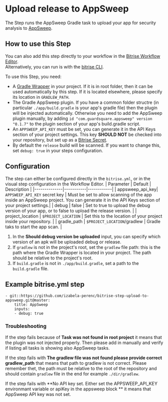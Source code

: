 # Upload release to AppSweep

The Step runs the AppSweep Gradle task to upload your app for security analysis to [AppSweep](https://appsweep.guardsquare.com). 

## How to use this Step

You can also add this step directly to your workflow in the [Bitrise Workflow Editor](https://devcenter.bitrise.io/steps-and-workflows/steps-and-workflows-index/).  
Alternatively, you can run is with the [bitrise CLI](https://github.com/bitrise-io/bitrise).

To use this Step, you need:

* A [Gradle Wrapper](https://docs.gradle.org/current/userguide/gradle_wrapper.html) in your project. If it is in root folder, then it can be used automatically by this step. If it is located elsewhere, please specify its location in `GRADLEW_PATH`.
* The Gradle AppSweep plugin. If you have a common folder structre (in particular `./app/build.gradle` is your app's gradle file) then the plugin will be injected automatically. Otherwise you need to add the AppSweep plugin manually, by adding `id "com.guardsquare.appsweep" version "0.1.7"` to the plugin section of your app's build.gradle script.
* An `APPSWEEP_API_KEY` must be set, you can generate it in the API Keys section of your project settings. This key **SHOULD NOT** be checked into your repository, but set up as a [Bitrise Secret](https://devcenter.bitrise.io/en/builds/secrets.html).
* By default the `release` build will be scanned. If you want to change this, set `debug: true` in your steps configuration.


## Configuration

The step can either be configured directly in the `bitrise.yml`, or in the visual step configuration in the Workflow Editor.
| Parameter         | Default     | Description |
|--------------|-----------|------------|
| appsweep_api_key| `APPSWEEP_API_KEY` secret key | Must be set to allow scanning of the app inside an AppSweep project. You can generate it in the API Keys section of your project settings.| 
| debug | false | Set to true to upload the debug version of your app, or to false to upload the release version. |
| project_location | `$PROJECT_LOCATION` | Set this to the location of your project inside your repository. |
| gradle_path | `$PROJECT_LOCATION`/gradlew | Gradle taks to start the app scan. |

1. In the **Should debug version be uploaded** input, you can specify which version of an apk will be uploaded debug or release.
1. If `gradlew` is not in the project's root, set the `gradlew` file path: this is the path where the Gradle Wrapper is located in your project. The path should be relative to the project's root. 
1. If `build.gradle` is not in `./app/build.gradle`, set a path to the `build.gradle` file.


## Example bitrise.yml step

```
- git::https://github.com/izabela-perenc/bitrise-step-upload-to-appsweep.git@master:
    title: AppSweep
    inputs:
    - debug: true
```

### Troubleshooting 

If the step fails because of **Task was not found in root project** it means that the plugin was not injected properly. Then please add in manually and verify if listing all tasks is showing also AppSweep tasks. 

If the step fails with **The gradlew file was not found please provide correct gradlew_path** that means that path to gradlew is not correct. Please remember thet, the path must be relative to the root of the repository and should contain `gradlew` file in the end for example `./dir/gradlew`.

If the step fails with **No API key set. Either set the APPSWEEP_API_KEY environmant variable or apiKey in the appsweep block
** it means that AppSweep API key was not set. 
